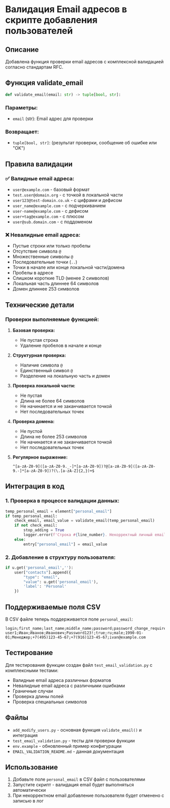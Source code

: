 # Валидация Email адресов в скрипте добавления пользователей

## Описание

Добавлена функция проверки email адресов с комплексной валидацией согласно стандартам RFC.

## Функция validate_email

```python
def validate_email(email: str) -> tuple[bool, str]:
```

### Параметры:
- `email` (str): Email адрес для проверки

### Возвращает:
- `tuple[bool, str]`: (результат проверки, сообщение об ошибке или "OK")

## Правила валидации

### ✅ Валидные email адреса:
- `user@example.com` - базовый формат
- `test.user@domain.org` - с точкой в локальной части
- `user123@test-domain.co.uk` - с цифрами и дефисом
- `user_name@example.com` - с подчеркиванием
- `user-name@example.com` - с дефисом
- `user+tag@example.com` - с плюсом
- `user@sub.domain.com` - с поддоменом

### ❌ Невалидные email адреса:
- Пустые строки или только пробелы
- Отсутствие символа `@`
- Множественные символы `@`
- Последовательные точки (`..`)
- Точки в начале или конце локальной части/домена
- Пробелы в адресе
- Слишком короткие TLD (менее 2 символов)
- Локальная часть длиннее 64 символов
- Домен длиннее 253 символов

## Технические детали

### Проверки выполняемые функцией:

1. **Базовая проверка:**
   - Не пустая строка
   - Удаление пробелов в начале и конце

2. **Структурная проверка:**
   - Наличие символа `@`
   - Единственный символ `@`
   - Разделение на локальную часть и домен

3. **Проверка локальной части:**
   - Не пустая
   - Длина не более 64 символов
   - Не начинается и не заканчивается точкой
   - Нет последовательных точек

4. **Проверка домена:**
   - Не пустой
   - Длина не более 253 символов
   - Не начинается и не заканчивается точкой
   - Нет последовательных точек

5. **Регулярное выражение:**
   ```regex
   ^[a-zA-Z0-9]([a-zA-Z0-9._-]*[a-zA-Z0-9])?@[a-zA-Z0-9]([a-zA-Z0-9.-]*[a-zA-Z0-9])?(\.[a-zA-Z]{2,})+$
   ```

## Интеграция в код

### 1. Проверка в процессе валидации данных:
```python
temp_personal_email = element["personal_email"]
if temp_personal_email:
    check_email, email_value = validate_email(temp_personal_email)
    if not check_email:
        stop_adding = True
        logger.error(f'Строка #{line_number}. Некорректный личный email _"{temp_personal_email}"_. Отмена добавления пользователя.')
    else:
        entry["personal_email"] = email_value
```

### 2. Добавление в структуру пользователя:
```python
if u.get('personal_email',''):
    user["contacts"].append({
        "type": "email",
        "value": u.get('personal_email'),
        'label': 'Personal'
    })
```

## Поддерживаемые поля CSV

В CSV файле теперь поддерживается поле `personal_email`:

```csv
login;first_name;last_name;middle_name;password;password_change_required;language;gender;birthday;position;work_phone;mobile_phone;personal_email
user1;Иван;Иванов;Иванович;Password123!;true;ru;male;1990-01-01;Менеджер;+7(495)123-45-67;+7(916)123-45-67;ivan@example.com
```

## Тестирование

Для тестирования функции создан файл `test_email_validation.py` с комплексными тестами:

- Валидные email адреса различных форматов
- Невалидные email адреса с различными ошибками
- Граничные случаи
- Проверка длины полей
- Проверка специальных символов

## Файлы

- `add_modify_users.py` - основная функция `validate_email()` и интеграция
- `test_email_validation.py` - тесты для проверки функции
- `env.example` - обновленный пример конфигурации
- `EMAIL_VALIDATION_README.md` - данная документация

## Использование

1. Добавьте поле `personal_email` в CSV файл с пользователями
2. Запустите скрипт - валидация email будет выполняться автоматически
3. При некорректном email добавление пользователя будет отменено с записью в лог

